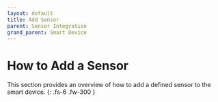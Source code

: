 ```yaml
---
layout: default
title: Add Sensor
parent: Sensor Integration
grand_parent: Smart Device
---
```


# How to Add a Sensor

This section provides an overview of how to add a defined sensor to the smart device.
{: .fs-6 .fw-300 }